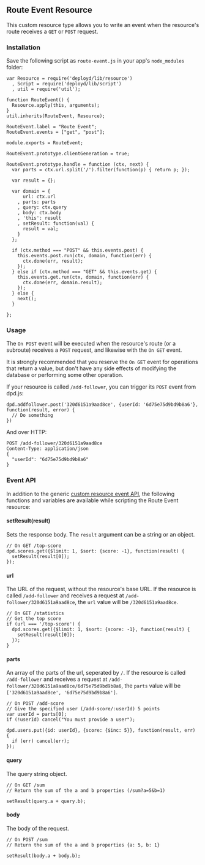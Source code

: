 <!--{
  title: 'Route Event',
  tags: ['resource type', 'module']
}-->

## Route Event Resource

This custom resource type allows you to write an event when the resource's route receives a `GET` or `POST` request.

### Installation

Save the following script as `route-event.js` in your app's `node_modules` folder:

    var Resource = require('deployd/lib/resource')
      , Script = require('deployd/lib/script')
      , util = require('util');

    function RouteEvent() {
      Resource.apply(this, arguments);
    }
    util.inherits(RouteEvent, Resource);

    RouteEvent.label = "Route Event";
    RouteEvent.events = ["get", "post"];

    module.exports = RouteEvent;

    RouteEvent.prototype.clientGeneration = true;

    RouteEvent.prototype.handle = function (ctx, next) {
      var parts = ctx.url.split('/').filter(function(p) { return p; });

      var result = {};

      var domain = {
          url: ctx.url
        , parts: parts
        , query: ctx.query
        , body: ctx.body
        , 'this': result
        , setResult: function(val) {
          result = val;
        }
      };

      if (ctx.method === "POST" && this.events.post) {
        this.events.post.run(ctx, domain, function(err) {
          ctx.done(err, result);
        });
      } else if (ctx.method === "GET" && this.events.get) {
        this.events.get.run(ctx, domain, function(err) {
          ctx.done(err, domain.result);
        });
      } else {
        next();
      }

    };

### Usage

The `On POST` event will be executed when the resource's route (or a subroute) receives a `POST` request, and likewise with the `On GET` event.

It is strongly recommended that you reserve the `On GET` event for operations that return a value, but don't have any side effects of modifying the database or performing some other operation.  

If your resource is called `/add-follower`, you can trigger its `POST` event from dpd.js:

    dpd.addfollower.post('320d6151a9aad8ce', {userId: '6d75e75d9bd9b8a6'}, function(result, error) {
      // Do something
    })

And over HTTP:

    POST /add-follower/320d6151a9aad8ce
    Content-Type: application/json
    {
      "userId": "6d75e75d9bd9b8a6"
    }

### Event API

In addition to the generic [custom resource event API](../reference/event-api), the following functions and variables are available while scripting the Route Event resource:


#### setResult(result) <!-- api -->

Sets the response body. The `result` argument can be a string or an object.

    // On GET /top-score
    dpd.scores.get({$limit: 1, $sort: {score: -1}, function(result) {
      setResult(result[0]);
    });

#### url <!-- api -->

The URL of the request, without the resource's base URL. If the resource is called `/add-follower` and receives a request at `/add-follower/320d6151a9aad8ce`, the `url` value will be `/320d6151a9aad8ce`.

    // On GET /statistics
    // Get the top score
    if (url === '/top-score') {
      dpd.scores.get({$limit: 1, $sort: {score: -1}, function(result) {
        setResult(result[0]);
      });
    }

#### parts <!-- api -->

An array of the parts of the url, seperated by `/`. If the resource is called `/add-follower` and receives a request at `/add-follower/320d6151a9aad8ce/6d75e75d9bd9b8a6`, the `parts` value will be `['320d6151a9aad8ce', '6d75e75d9bd9b8a6']`.

    // On POST /add-score
    // Give the specified user (/add-score/:userId) 5 points
    var userId = parts[0];
    if (!userId) cancel("You must provide a user");

    dpd.users.put({id: userId}, {score: {$inc: 5}}, function(result, err) {
      if (err) cancel(err);
    });

#### query <!-- api -->

The query string object.
  
    // On GET /sum
    // Return the sum of the a and b properties (/sum?a=5&b=1)

    setResult(query.a + query.b);

#### body <!-- api -->

The body of the request.

    // On POST /sum
    // Return the sum of the a and b properties {a: 5, b: 1}

    setResult(body.a + body.b);